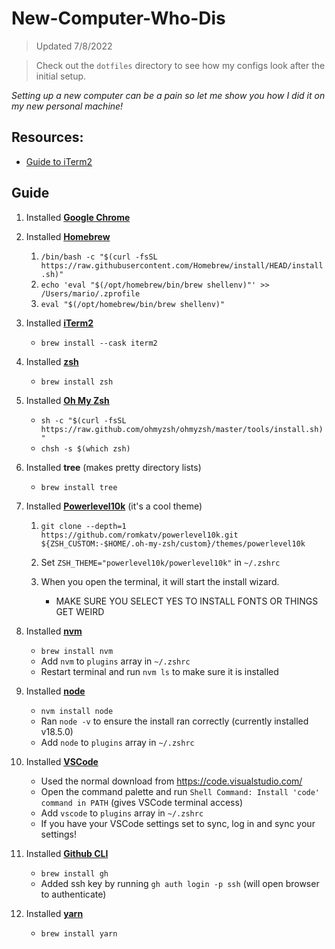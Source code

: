 # New-Computer-Who-Dis

> Updated 7/8/2022

> Check out the `dotfiles` directory to see how my configs look after the initial setup.

_Setting up a new computer can be a pain so let me show you how I did it on my new personal machine!_

## Resources:

- [Guide to iTerm2](https://medium.com/featurepreneur/guide-to-iterm2-46cd4625d55a)

## Guide

1. Installed [**Google Chrome**](https://www.google.com/chrome/)
2. Installed [**Homebrew**](https://brew.sh/)

   1. `/bin/bash -c "$(curl -fsSL https://raw.githubusercontent.com/Homebrew/install/HEAD/install.sh)"`
   2. `echo 'eval "$(/opt/homebrew/bin/brew shellenv)"' >> /Users/mario/.zprofile`
   3. `eval "$(/opt/homebrew/bin/brew shellenv)"`

3. Installed [**iTerm2**](https://iterm2.com/)

   - `brew install --cask iterm2`

4. Installed [**zsh**](https://www.zsh.org/)

   - `brew install zsh`

5. Installed [**Oh My Zsh**](https://ohmyz.sh/)

   - `sh -c "$(curl -fsSL https://raw.github.com/ohmyzsh/ohmyzsh/master/tools/install.sh)"`
   - `chsh -s $(which zsh)`

6. Installed **tree** (makes pretty directory lists)

   - `brew install tree`

7. Installed [**Powerlevel10k**](https://github.com/romkatv/powerlevel10k) (it's a cool theme)

   1. `git clone --depth=1 https://github.com/romkatv/powerlevel10k.git ${ZSH_CUSTOM:-$HOME/.oh-my-zsh/custom}/themes/powerlevel10k`
   2. Set `ZSH_THEME="powerlevel10k/powerlevel10k"` in `~/.zshrc`
   3. When you open the terminal, it will start the install wizard.

      - MAKE SURE YOU SELECT YES TO INSTALL FONTS OR THINGS GET WEIRD

8. Installed [**nvm**](https://github.com/nvm-sh/nvm)

   - `brew install nvm`
   - Add `nvm` to `plugins` array in `~/.zshrc`
   - Restart terminal and run `nvm ls` to make sure it is installed

9. Installed [**node**](https://nodejs.org/en/)

   - `nvm install node`
   - Ran `node -v` to ensure the install ran correctly (currently installed v18.5.0)
   - Add `node` to `plugins` array in `~/.zshrc`

10. Installed [**VSCode**](https://code.visualstudio.com/)

    - Used the normal download from https://code.visualstudio.com/
    - Open the command palette and run `Shell Command: Install 'code' command in PATH` (gives VSCode terminal access)
    - Add `vscode` to `plugins` array in `~/.zshrc`
    - If you have your VSCode settings set to sync, log in and sync your settings!

11. Installed [**Github CLI**](https://cli.github.com/)

    - `brew install gh`
    - Added ssh key by running `gh auth login -p ssh` (will open browser to authenticate)

12. Installed [**yarn**](https://classic.yarnpkg.com/en/)

    - `brew install yarn`

